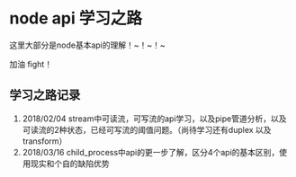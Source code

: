 # node api 学习之路

这里大部分是node基本api的理解！~！~！~

加油  fight！

## 学习之路记录
1. 2018/02/04 stream中可读流，可写流的api学习，以及pipe管道分析，以及可读流的2种状态，已经可写流的阈值问题。（尚待学习还有duplex 以及 transform）
2. 2018/03/16 child_process中api的更一步了解，区分4个api的基本区别，使用现实和个自的缺陷优势
